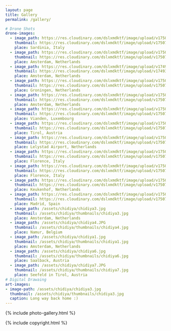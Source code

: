```yaml
---
layout: page
title: Gallery
permalink: /gallery/

# Drone Shots
drone-images:
  - image_path: https://res.cloudinary.com/dslxmdktf/image/upload/v1750700522/sardinia-beach-villas_s1jbzl.jpg
    thumbnail: https://res.cloudinary.com/dslxmdktf/image/upload/v1750700522/sardinia-beach-villas_s1jbzl.jpg
    place: Sardinia, Italy
  - image_path: https://res.cloudinary.com/dslxmdktf/image/upload/v1750700529/roundabout-in-night-amsterdam_mwqbbt.jpg
    thumbnail: https://res.cloudinary.com/dslxmdktf/image/upload/v1750700529/roundabout-in-night-amsterdam_mwqbbt.jpg
    place: Amsterdam, Netherlands
  - image_path: https://res.cloudinary.com/dslxmdktf/image/upload/v1749302777/football-in-night-zuid_wtzs2y.jpg
    thumbnail: https://res.cloudinary.com/dslxmdktf/image/upload/v1749302777/football-in-night-zuid_wtzs2y.jpg
    place: Amsterdam, Netherlands
  - image_path: https://res.cloudinary.com/dslxmdktf/image/upload/v1750702418/chidiya-4_nvg7vm.jpg
    thumbnail: https://res.cloudinary.com/dslxmdktf/image/upload/v1750702418/chidiya-4_nvg7vm.jpg
    place: Groningen, Netherlands
  - image_path: https://res.cloudinary.com/dslxmdktf/image/upload/v1750703049/DJI_0366-2_ju9flj.jpg
    thumbnail: https://res.cloudinary.com/dslxmdktf/image/upload/v1750703049/DJI_0366-2_ju9flj.jpg
    place: Amsterdam, Netherlands
  - image_path: https://res.cloudinary.com/dslxmdktf/image/upload/v1750703046/vianden-castel-luxembourg_qi5wuc.jpg
    thumbnail: https://res.cloudinary.com/dslxmdktf/image/upload/v1750703046/vianden-castel-luxembourg_qi5wuc.jpg
    place: Vianden, Luxembourg
  - image_path: https://res.cloudinary.com/dslxmdktf/image/upload/v1750703040/Upside-down-seefeld-in-tirol-austria-early-morning_zvvbld.jpg
    thumbnail: https://res.cloudinary.com/dslxmdktf/image/upload/v1750703040/Upside-down-seefeld-in-tirol-austria-early-morning_zvvbld.jpg
    place: Tirol, Austria
  - image_path: https://res.cloudinary.com/dslxmdktf/image/upload/v1750704294/PH-KLQ_-_Aquila_A210_-_EHLE_-_KLM_Aeroclub_-_20250201_zifqv5.jpg
    thumbnail: https://res.cloudinary.com/dslxmdktf/image/upload/v1750704294/PH-KLQ_-_Aquila_A210_-_EHLE_-_KLM_Aeroclub_-_20250201_zifqv5.jpg
    place: Lelystad Airport, Netherlands
  - image_path: https://res.cloudinary.com/dslxmdktf/image/upload/v1750705945/florence-dome_dakgyr.jpg
    thumbnail: https://res.cloudinary.com/dslxmdktf/image/upload/v1750705945/florence-dome_dakgyr.jpg
    place: Florence, Italy
  - image_path: https://res.cloudinary.com/dslxmdktf/image/upload/v1750705942/florence-city-view_asrkks.jpg
    thumbnail: https://res.cloudinary.com/dslxmdktf/image/upload/v1750705942/florence-city-view_asrkks.jpg
    place: Florence, Italy
  - image_path: https://res.cloudinary.com/dslxmdktf/image/upload/v1750781793/windmill-in-tulips-field_ehgwcp.jpg
    thumbnail: https://res.cloudinary.com/dslxmdktf/image/upload/v1750781793/windmill-in-tulips-field_ehgwcp.jpg
    place: Keukenhof, Netherlands
  - image_path: https://res.cloudinary.com/dslxmdktf/image/upload/v1750782824/real-madrid-santiago-bernabeu_cvojzr.jpg
    thumbnail: https://res.cloudinary.com/dslxmdktf/image/upload/v1750782824/real-madrid-santiago-bernabeu_cvojzr.jpg
    place: Madrid, Spain
  - image_path: /assets/chidiya/chidiya3.jpg
    thumbnail: /assets/chidiya/thumbnails/chidiya3.jpg
    place: Amsterdam, Netherlands
  - image_path: /assets/chidiya/chidiya4.JPG
    thumbnail: /assets/chidiya/thumbnails/chidiya4.jpg
    place: Namur, Belgium
  - image_path: /assets/chidiya/chidiya1.jpg
    thumbnail: /assets/chidiya/thumbnails/chidiya1.jpg
    place: Amsterdam, Netherlands
  - image_path: /assets/chidiya/chidiya6.jpg
    thumbnail: /assets/chidiya/thumbnails/chidiya6.jpg
    place: Saalback, Austria
  - image_path: /assets/chidiya/chidiya7.JPG
    thumbnail: /assets/chidiya/thumbnails/chidiya7.jpg
    place: Seefeld in Tirol, Austria
# Digital Drawaing
art-images:
- image-path: /assets/chidiya/chidiya3.jpg
  thumbnail: /assets/chidiya/thumbnails/chidiya3.jpg
  caption: Long way back home :)
---
```

{% include photo-gallery.html %}
<!-- {% include art-gallery.html %} -->
{% include copyright.html %}